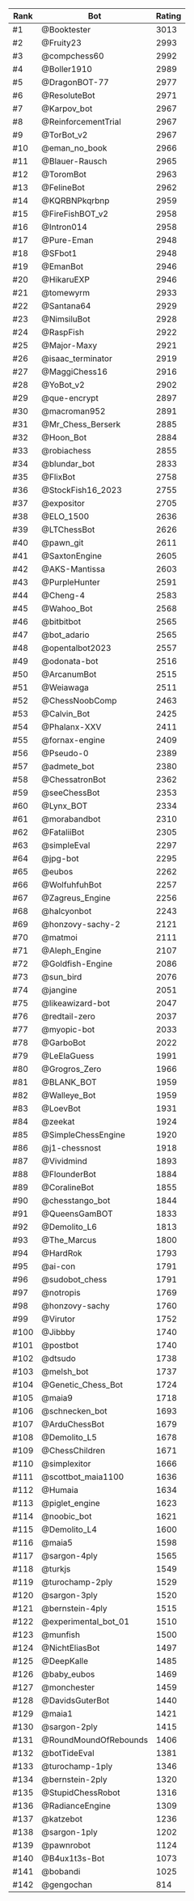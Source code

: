 Rank|Bot|Rating
---|---|---
#1|@Booktester|3013
#2|@Fruity23|2993
#3|@compchess60|2992
#4|@Boller1910|2989
#5|@DragonBOT-77|2977
#6|@ResoluteBot|2971
#7|@Karpov_bot|2967
#8|@ReinforcementTrial|2967
#9|@TorBot_v2|2967
#10|@eman_no_book|2966
#11|@Blauer-Rausch|2965
#12|@ToromBot|2963
#13|@FelineBot|2962
#14|@KQRBNPkqrbnp|2959
#15|@FireFishBOT_v2|2958
#16|@Intron014|2958
#17|@Pure-Eman|2948
#18|@SFbot1|2948
#19|@EmanBot|2946
#20|@HikaruEXP|2946
#21|@tomewyrm|2933
#22|@Santana64|2929
#23|@NimsiluBot|2928
#24|@RaspFish|2922
#25|@Major-Maxy|2921
#26|@isaac_terminator|2919
#27|@MaggiChess16|2916
#28|@YoBot_v2|2902
#29|@que-encrypt|2897
#30|@macroman952|2891
#31|@Mr_Chess_Berserk|2885
#32|@Hoon_Bot|2884
#33|@robiachess|2855
#34|@blundar_bot|2833
#35|@FlixBot|2758
#36|@StockFish16_2023|2755
#37|@expositor|2705
#38|@ELO_1500|2636
#39|@LTChessBot|2626
#40|@pawn_git|2611
#41|@SaxtonEngine|2605
#42|@AKS-Mantissa|2603
#43|@PurpleHunter|2591
#44|@Cheng-4|2583
#45|@Wahoo_Bot|2568
#46|@bitbitbot|2565
#47|@bot_adario|2565
#48|@opentalbot2023|2557
#49|@odonata-bot|2516
#50|@ArcanumBot|2515
#51|@Weiawaga|2511
#52|@ChessNoobComp|2463
#53|@Calvin_Bot|2425
#54|@Phalanx-XXV|2411
#55|@fornax-engine|2409
#56|@Pseudo-0|2389
#57|@admete_bot|2380
#58|@ChessatronBot|2362
#59|@seeChessBot|2353
#60|@Lynx_BOT|2334
#61|@morabandbot|2310
#62|@FataliiBot|2305
#63|@simpleEval|2297
#64|@jpg-bot|2295
#65|@eubos|2262
#66|@WolfuhfuhBot|2257
#67|@Zagreus_Engine|2256
#68|@halcyonbot|2243
#69|@honzovy-sachy-2|2121
#70|@matmoi|2111
#71|@Aleph_Engine|2107
#72|@Goldfish-Engine|2086
#73|@sun_bird|2076
#74|@jangine|2051
#75|@likeawizard-bot|2047
#76|@redtail-zero|2037
#77|@myopic-bot|2033
#78|@GarboBot|2022
#79|@LeElaGuess|1991
#80|@Grogros_Zero|1966
#81|@BLANK_BOT|1959
#82|@Walleye_Bot|1959
#83|@LoevBot|1931
#84|@zeekat|1924
#85|@SimpleChessEngine|1920
#86|@j1-chessnost|1918
#87|@Vividmind|1893
#88|@FlounderBot|1884
#89|@CoralineBot|1855
#90|@chesstango_bot|1844
#91|@QueensGamBOT|1833
#92|@Demolito_L6|1813
#93|@The_Marcus|1800
#94|@HardRok|1793
#95|@ai-con|1791
#96|@sudobot_chess|1791
#97|@notropis|1769
#98|@honzovy-sachy|1760
#99|@Virutor|1752
#100|@Jibbby|1740
#101|@postbot|1740
#102|@dtsudo|1738
#103|@melsh_bot|1737
#104|@Genetic_Chess_Bot|1724
#105|@maia9|1718
#106|@schnecken_bot|1693
#107|@ArduChessBot|1679
#108|@Demolito_L5|1678
#109|@ChessChildren|1671
#110|@simplexitor|1666
#111|@scottbot_maia1100|1636
#112|@Humaia|1634
#113|@piglet_engine|1623
#114|@noobic_bot|1621
#115|@Demolito_L4|1600
#116|@maia5|1598
#117|@sargon-4ply|1565
#118|@turkjs|1549
#119|@turochamp-2ply|1529
#120|@sargon-3ply|1520
#121|@bernstein-4ply|1515
#122|@experimental_bot_01|1510
#123|@munfish|1500
#124|@NichtEliasBot|1497
#125|@DeepKalle|1485
#126|@baby_eubos|1469
#127|@monchester|1459
#128|@DavidsGuterBot|1440
#129|@maia1|1421
#130|@sargon-2ply|1415
#131|@RoundMoundOfRebounds|1406
#132|@botTideEval|1381
#133|@turochamp-1ply|1346
#134|@bernstein-2ply|1320
#135|@StupidChessRobot|1316
#136|@RadianceEngine|1309
#137|@katzebot|1236
#138|@sargon-1ply|1202
#139|@pawnrobot|1124
#140|@B4ux1t3s-Bot|1073
#141|@bobandi|1025
#142|@gengochan|814
